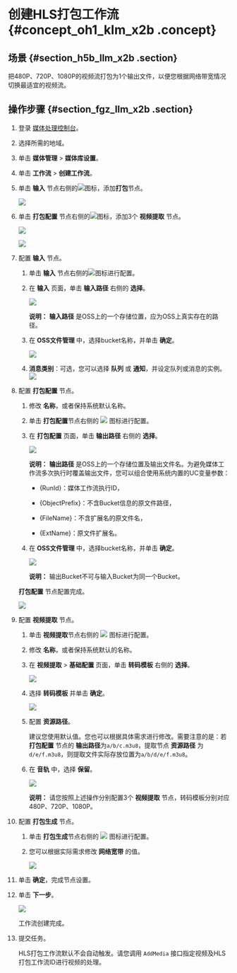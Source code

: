 # 创建HLS打包工作流 {#concept_oh1_klm_x2b .concept}

## 场景 {#section_h5b_llm_x2b .section}

把480P、720P、1080P的视频流打包为1个输出文件，以便您根据网络带宽情况切换最适宜的视频流。

## 操作步骤 {#section_fgz_llm_x2b .section}

1.  登录 [媒体处理控制台](https://mts.console.aliyun.com/?spm=5176.2020520001.0.0.6RsosT#/mts/oss)。
2.  选择所需的地域。
3.  单击 **媒体管理** \> **媒体库设置**。
4.  单击 **工作流** \> **创建工作流**。
5.  单击 **输入** 节点右侧的![](http://static-aliyun-doc.oss-cn-hangzhou.aliyuncs.com/assets/img/18620/153993757410193_zh-CN.png)图标，添加**打包**节点。

    ![](http://static-aliyun-doc.oss-cn-hangzhou.aliyuncs.com/assets/img/18620/153993757410197_zh-CN.png)

6.  单击 **打包配置** 节点右侧的![](http://static-aliyun-doc.oss-cn-hangzhou.aliyuncs.com/assets/img/18620/153993757410194_zh-CN.png)图标，添加3个 **视频提取** 节点。

    ![](http://static-aliyun-doc.oss-cn-hangzhou.aliyuncs.com/assets/img/18620/153993757410198_zh-CN.png)

    ![](http://static-aliyun-doc.oss-cn-hangzhou.aliyuncs.com/assets/img/18620/153993757410199_zh-CN.png)

7.  配置 **输入** 节点。
    1.  单击 **输入** 节点右侧的![](http://static-aliyun-doc.oss-cn-hangzhou.aliyuncs.com/assets/img/18620/153993757410194_zh-CN.png)图标进行配置。
    2.  在 **输入** 页面，单击 **输入路径** 右侧的 **选择**。

        ![](http://static-aliyun-doc.oss-cn-hangzhou.aliyuncs.com/assets/img/18620/153993757510200_zh-CN.png)

        **说明：** **输入路径** 是OSS上的一个存储位置，应为OSS上真实存在的路径。

    3.  在 **OSS文件管理** 中，选择bucket名称，并单击 **确定**。

        ![](http://static-aliyun-doc.oss-cn-hangzhou.aliyuncs.com/assets/img/18620/153993757510202_zh-CN.png)

    4.  **消息类别**：可选，您可以选择 **队列** 或 **通知**，并设定队列或消息的实例。![](http://static-aliyun-doc.oss-cn-hangzhou.aliyuncs.com/assets/img/18620/153993757510203_zh-CN.png)
8.  配置 **打包配置** 节点。

    1.  修改 **名称**，或者保持系统默认名称。
    2.  单击 **打包配置**节点右侧的 ![](http://static-aliyun-doc.oss-cn-hangzhou.aliyuncs.com/assets/img/18620/153993757410194_zh-CN.png) 图标进行配置。
    3.  在 **打包配置** 页面，单击 **输出路径** 右侧的 **选择**。

        ![](http://static-aliyun-doc.oss-cn-hangzhou.aliyuncs.com/assets/img/18620/153993757510205_zh-CN.png)

        **说明：** **输出路径** 是OSS上的一个存储位置及输出文件名。为避免媒体工作流多次执行时覆盖输出文件，您可以组合使用系统内置的UC变量参数：

        -   \{RunId\}：媒体工作流执行ID，

        -   \{ObjectPrefix\}：不含Bucket信息的原文件路径，

        -   \{FileName\}：不含扩展名的原文件名，

        -   \{ExtName\}：原文件扩展名。

    4.  在 **OSS文件管理** 中，选择bucket名称，并单击 **确定**。

        ![](http://static-aliyun-doc.oss-cn-hangzhou.aliyuncs.com/assets/img/18620/153993757510207_zh-CN.png)

        **说明：** 输出Bucket不可与输入Bucket为同一个Bucket。

    **打包配置** 节点配置完成。

    ![](http://static-aliyun-doc.oss-cn-hangzhou.aliyuncs.com/assets/img/18620/153993757510208_zh-CN.png)

9.  配置 **视频提取** 节点。
    1.  单击 **视频提取**节点右侧的 ![](http://static-aliyun-doc.oss-cn-hangzhou.aliyuncs.com/assets/img/18620/153993757410194_zh-CN.png) 图标进行配置。
    2.  修改 **名称**，或者保持系统默认的名称。
    3.  在 **视频提取** \> **基础配置** 页面，单击 **转码模板** 右侧的 **选择**。

        ![](http://static-aliyun-doc.oss-cn-hangzhou.aliyuncs.com/assets/img/18620/153993757510209_zh-CN.png)

    4.  选择 **转码模板** 并单击 **确定**。

        ![](http://static-aliyun-doc.oss-cn-hangzhou.aliyuncs.com/assets/img/18620/153993757510210_zh-CN.png)

    5.  配置 **资源路径**。

        建议您使用默认值。您也可以根据具体需求进行修改。需要注意的是：若 **打包配置** 节点的 **输出路径**为`a/b/c.m3u8`，提取节点 **资源路径** 为`d/e/f.m3u8`，则提取文件实际存放位置为`a/b/d/e/f.m3u8`。

    6.  在 **音轨** 中，选择 **保留**。

        ![](http://static-aliyun-doc.oss-cn-hangzhou.aliyuncs.com/assets/img/18620/153993757510216_zh-CN.png)

        **说明：** 请您按照上述操作分别配置3个 **视频提取** 节点，转码模板分别对应480P、720P、1080P。

10. 配置 **打包生成** 节点。
    1.  单击 **打包生成**节点右侧的 ![](http://static-aliyun-doc.oss-cn-hangzhou.aliyuncs.com/assets/img/18620/153993757410194_zh-CN.png) 图标进行配置。
    2.  您可以根据实际需求修改 **网络宽带** 的值。

        ![](http://static-aliyun-doc.oss-cn-hangzhou.aliyuncs.com/assets/img/18620/153993757510217_zh-CN.png)

11. 单击 **确定**，完成节点设置。
12. 单击 **下一步**。

    ![](http://static-aliyun-doc.oss-cn-hangzhou.aliyuncs.com/assets/img/18620/153993757510218_zh-CN.png)

    工作流创建完成。

13. 提交任务。

    HLS打包工作流默认不会自动触发。请您调用 `AddMedia` 接口指定视频及HLS打包工作流ID进行视频的处理。


